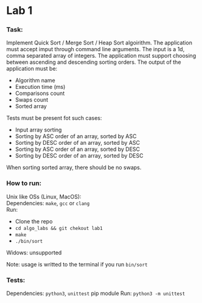 # Lab 1
### Task:
Implement Quick Sort / Merge Sort / Heap Sort algoirithm. The application must
accept imput through command line arguments. The input is a 1d, comma separated
array of integers. The application must support choosing between ascending and
descending sorting orders.
The output of the application must be:
 - Algorithm name
 - Execution time (ms)
 - Comparisons count
 - Swaps count
 - Sorted array

Tests must be present fot such cases:
 - Input array sorting
 - Sorting by ASC order of an array, sorted by ASC
 - Sorting by DESC order of an array, sorted by ASC
 - Sorting by ASC order of an array, sorted by DESC
 - Sorting by DESC order of an array, sorted by DESC

When sorting sorted array, there should be no swaps.

### How to run:
Unix like OSs (Linux, MacOS):  
Dependencies: `make`, `gcc` or `clang`  
Run:  
 - Clone the repo
 - `cd algo_labs && git chekout lab1`
 - `make`
 - `./bin/sort`

Widows: unsupported  

Note: usage is writted to the terminal if you run `bin/sort`  

### Tests:
Dependencies: `python3`, `unittest` pip module
Run: `python3 -m unittest`


